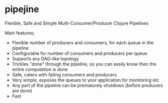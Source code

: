 pipejine
========

Flexible, Safe and Simple Multi-Consumer/Producer Clojure Pipelines

Main features;
* Flexible number of producers and consumers, for each queue in the pipeline
* Configurable for number of consumers and producers per queue
* Supports any DAG-like topology
* Trickles "done" through the pipeline, so you can easily know then the entire computation is done
* Safe, caters with failing consumers and producers
* Very simple, exposes the queues to your application for monitoring etc
* Any part of the pipeline can be prematurely shutdown (before producers are done)
* Fast
